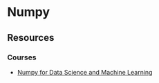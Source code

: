 # Numpy

## Resources

### Courses

- [Numpy for Data Science and Machine Learning](https://www.udemy.com/course/numpy-for-data-science-and-machine-learning/?couponCode=691BF7C42229C59E8E94)

